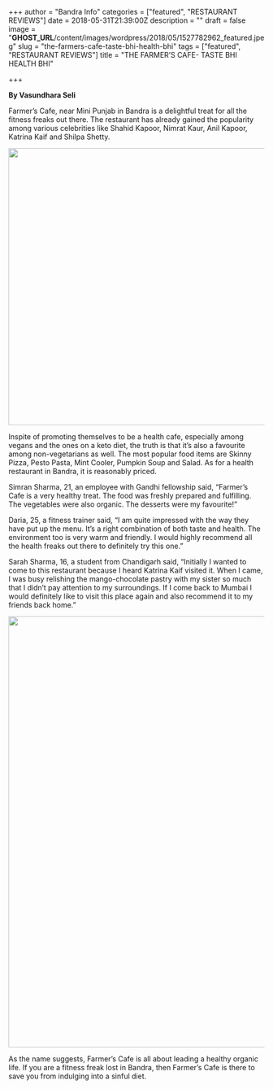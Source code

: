 +++
author = "Bandra Info"
categories = ["featured", "RESTAURANT REVIEWS"]
date = 2018-05-31T21:39:00Z
description = ""
draft = false
image = "__GHOST_URL__/content/images/wordpress/2018/05/1527782962_featured.jpeg"
slug = "the-farmers-cafe-taste-bhi-health-bhi"
tags = ["featured", "RESTAURANT REVIEWS"]
title = "THE FARMER’S CAFE- TASTE BHI HEALTH BHI"

+++


<p dir="auto"><strong>By Vasundhara Seli</strong></p>
<p>Farmer’s Cafe, near Mini Punjab in Bandra is a delightful treat for all the fitness freaks out there. The restaurant has already gained the popularity among various celebrities like Shahid Kapoor, Nimrat Kaur, Anil Kapoor, Katrina Kaif and Shilpa Shetty.</p>
<p><a href="https://i1.wp.com/bandra.info/wp-content/uploads/2018/05/image3_full.jpeg?ssl=1"><img loading="lazy" src="https://i2.wp.com/bandra.info/wp-content/uploads/2018/05/image3.jpeg?resize=850%2C545&#038;ssl=1" align="middle" width="850" height="545" class="aligncenter" data-recalc-dims="1"></a></p>
<p>Inspite of promoting themselves to be a health cafe, especially among vegans and the ones on a keto diet, the truth is that it’s also a favourite among non-vegetarians as well. The most popular food items are Skinny Pizza, Pesto Pasta, Mint Cooler, Pumpkin Soup and Salad. As for a health restaurant in Bandra, it is reasonably priced.</p>
<p>Simran Sharma, 21, an employee with Gandhi fellowship said, “Farmer’s Cafe is a very healthy treat. The food was freshly prepared and fulfilling. The vegetables were also organic. The desserts were my favourite!”</p>
<p>Daria, 25, a fitness trainer said, “I am quite impressed with the way they have put up the menu. It’s a right combination of both taste and health. The environment too is very warm and friendly. I would highly recommend all the health freaks out there to definitely try this one.”</p>
<p>Sarah Sharma, 16, a student from Chandigarh said, “Initially I wanted to come to this restaurant because I heard Katrina Kaif visited it. When I came, I was busy relishing the mango-chocolate pastry with my sister so much that I didn’t pay attention to my surroundings. If I come back to Mumbai I would definitely like to visit this place again and also recommend it to my friends back home.”</p>
<p><a href="https://i2.wp.com/bandra.info/wp-content/uploads/2018/05/image1_full.jpeg?ssl=1"><img loading="lazy" src="https://i2.wp.com/bandra.info/wp-content/uploads/2018/05/image1.jpeg?resize=850%2C848&#038;ssl=1" align="middle" width="850" height="848" class="aligncenter" data-recalc-dims="1"></a></p>
<p>As the name suggests, Farmer’s Cafe is all about leading a healthy organic life. If you are a fitness freak lost in Bandra, then Farmer’s Cafe is there to save you from indulging into a sinful diet.</p>



